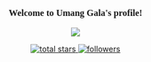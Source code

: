 <head>
    <link href='https://fonts.googleapis.com/css?family=Fira Code' rel='stylesheet'>
</head>

<h3 align="center" style="font-family:'Fira Code';">
    Welcome to Umang Gala's profile!
</h3>

<!-- Typing svg -->
<p align="center">
    <a href="">
        <!-- Typing SVG by DenverCoder1 - https://github.com/DenverCoder1/readme-typing-svg -->
        <!-- TODO: create the html/js/css repo typing-svg> -->
        <img src="https://readme-typing-svg.herokuapp.com?lines=Senior+Software+Architect;Experienced+Software+Engineer;9%2B+Years+of+coding+experience;Always+learning+new+things&font=Fira%20Code&center=true&width=440&height=45&color=f75c7e&vCenter=true&size=22">
    </a>
</p>


<!-- Badges with custom icons -->
<p align="center">
    <!-- Badges with custom icons - https://github.com/DenverCoder1/custom-icon-badges -->
    <!-- TODO: create the html/js/xss repo for custom icon badges -->
    <a href="https://github.com/galaumang?tab=repositories&sort=stargazers">
        <img alt="total stars" title="Total stars on GitHub" src="https://custom-icon-badges.herokuapp.com/github/stars/galaumang?color=55960c&style=for-the-badge&labelColor=488207&logo=star"/>
    </a>
    <a href="https://github.com/galaumang?tab=followers">
        <img alt="followers" title="Follow me on Github" src="https://custom-icon-badges.herokuapp.com/github/followers/galaumang?color=236ad3&labelColor=1155ba&style=for-the-badge&logo=person-add&label=Follow&logoColor=white"/>
    </a>
</p>